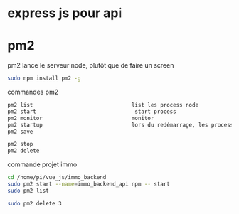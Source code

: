 # express js   pour api
# pm2
pm2 lance le serveur node, plutôt que de faire un screen

```bash
sudo npm install pm2 -g
```
commandes pm2
```bash
pm2 list                               list les process node
pm2 start                               start process
pm2 monitor                            monitor
pm2 startup                            lors du redémarrage, les process en cours vont démarre
pm2 save

pm2 stop
pm2 delete
```
commande projet immo
```bash
cd /home/pi/vue_js/immo_backend
sudo pm2 start --name=immo_backend_api npm -- start
sudo pm2 list

sudo pm2 delete 3
```
